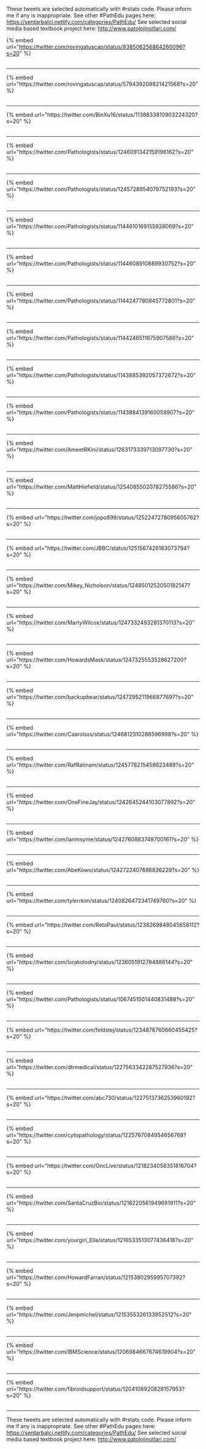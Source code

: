 

These tweets are selected automatically with #rstats code. Please inform me if any is inappropriate.
See other #PathEdu pages here: https://serdarbalci.netlify.com/categories/PathEdu/ 
See selected social media based textbook project here: http://www.patolojinotlari.com/

{% embed url="https://twitter.com/rovingatuscap/status/838506256864260096?s=20" %}<br>
<br>
<hr>
{% embed url="https://twitter.com/rovingatuscap/status/579439209821421568?s=20" %}<br>
<br>
<hr>
{% embed url="https://twitter.com/BinXu16/status/1138833810903224320?s=20" %}<br>
<br>
<hr>
{% embed url="https://twitter.com/Pathologists/status/1246091342159196162?s=20" %}<br>
<br>
<hr>
{% embed url="https://twitter.com/Pathologists/status/1245728954079752193?s=20" %}<br>
<br>
<hr>
{% embed url="https://twitter.com/Pathologists/status/1144610169155928069?s=20" %}<br>
<br>
<hr>
{% embed url="https://twitter.com/Pathologists/status/1144608910889930752?s=20" %}<br>
<br>
<hr>
{% embed url="https://twitter.com/Pathologists/status/1144247780845772801?s=20" %}<br>
<br>
<hr>
{% embed url="https://twitter.com/Pathologists/status/1144246511875907586?s=20" %}<br>
<br>
<hr>
{% embed url="https://twitter.com/Pathologists/status/1143885392057372672?s=20" %}<br>
<br>
<hr>
{% embed url="https://twitter.com/Pathologists/status/1143884139160059907?s=20" %}<br>
<br>
<hr>
{% embed url="https://twitter.com/AmeetRKini/status/1263173339713097730?s=20" %}<br>
<br>
<hr>
{% embed url="https://twitter.com/MattHiefield/status/1254085502078275586?s=20" %}<br>
<br>
<hr>
{% embed url="https://twitter.com/jopo899/status/1252247278095605762?s=20" %}<br>
<br>
<hr>
{% embed url="https://twitter.com/JBBC/status/1251567426183073794?s=20" %}<br>
<br>
<hr>
{% embed url="https://twitter.com/Mikey_Nicholson/status/1248501252050182147?s=20" %}<br>
<br>
<hr>
{% embed url="https://twitter.com/MartyWilcox/status/1247332493281370113?s=20" %}<br>
<br>
<hr>
{% embed url="https://twitter.com/HowardsMask/status/1247325553528627200?s=20" %}<br>
<br>
<hr>
{% embed url="https://twitter.com/backupbear/status/1247295211966877697?s=20" %}<br>
<br>
<hr>
{% embed url="https://twitter.com/Caarolsss/status/1246812310288596998?s=20" %}<br>
<br>
<hr>
{% embed url="https://twitter.com/RafRatinam/status/1245778215458623489?s=20" %}<br>
<br>
<hr>
{% embed url="https://twitter.com/OneFineJay/status/1242645244103077892?s=20" %}<br>
<br>
<hr>
{% embed url="https://twitter.com/ianmsyme/status/1242760883748700161?s=20" %}<br>
<br>
<hr>
{% embed url="https://twitter.com/AbeKowo/status/1242722407686836229?s=20" %}<br>
<br>
<hr>
{% embed url="https://twitter.com/tylerrkim/status/1240826472341749760?s=20" %}<br>
<br>
<hr>
{% embed url="https://twitter.com/RetoPaul/status/1238269848045658112?s=20" %}<br>
<br>
<hr>
{% embed url="https://twitter.com/lorakolodny/status/1236051912794886144?s=20" %}<br>
<br>
<hr>
{% embed url="https://twitter.com/Pathologists/status/1067451501440831488?s=20" %}<br>
<br>
<hr>
{% embed url="https://twitter.com/feldstej/status/1234878760660455425?s=20" %}<br>
<br>
<hr>
{% embed url="https://twitter.com/dtrmedical/status/1227563342287527936?s=20" %}<br>
<br>
<hr>
{% embed url="https://twitter.com/abc730/status/1227513736253960192?s=20" %}<br>
<br>
<hr>
{% embed url="https://twitter.com/cytopathology/status/1225767084954656768?s=20" %}<br>
<br>
<hr>
{% embed url="https://twitter.com/OncLive/status/1218234058351816704?s=20" %}<br>
<br>
<hr>
{% embed url="https://twitter.com/SantaCruzBio/status/1218220561949691911?s=20" %}<br>
<br>
<hr>
{% embed url="https://twitter.com/yourgirl_Elle/status/1216533513077436418?s=20" %}<br>
<br>
<hr>
{% embed url="https://twitter.com/HowardFarran/status/1215380295995707392?s=20" %}<br>
<br>
<hr>
{% embed url="https://twitter.com/Jenpmichel/status/1215355326133952512?s=20" %}<br>
<br>
<hr>
{% embed url="https://twitter.com/IBMScience/status/1206984667674619904?s=20" %}<br>
<br>
<hr>
{% embed url="https://twitter.com/fibroidsupport/status/1204108920828157953?s=20" %}<br>
<br>
<hr>


These tweets are selected automatically with #rstats code. Please inform me if any is inappropriate.
See other #PathEdu pages here: https://serdarbalci.netlify.com/categories/PathEdu/ 
See selected social media based textbook project here: http://www.patolojinotlari.com/
